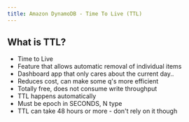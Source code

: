 ```yaml
---
title: Amazon DynamoDB - Time To Live (TTL)
---
```

## What is TTL?

- Time to Live
- Feature that allows automatic removal of individual items
- Dashboard app that only cares about the current day..
- Reduces cost, can make some q's more efficient
- Totally free, does not consume write throughput
- TTL happens automatically
- Must be epoch in SECONDS, N type
- TTL can take 48 hours or more - don't rely on it though